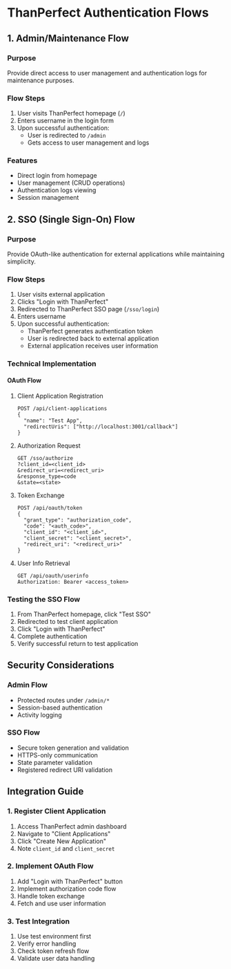 # ThanPerfect Authentication Flows

## 1. Admin/Maintenance Flow

### Purpose
Provide direct access to user management and authentication logs for maintenance purposes.

### Flow Steps
1. User visits ThanPerfect homepage (`/`)
2. Enters username in the login form
3. Upon successful authentication:
   - User is redirected to `/admin`
   - Gets access to user management and logs

### Features
- Direct login from homepage
- User management (CRUD operations)
- Authentication logs viewing
- Session management

## 2. SSO (Single Sign-On) Flow

### Purpose
Provide OAuth-like authentication for external applications while maintaining simplicity.

### Flow Steps
1. User visits external application
2. Clicks "Login with ThanPerfect"
3. Redirected to ThanPerfect SSO page (`/sso/login`)
4. Enters username
5. Upon successful authentication:
   - ThanPerfect generates authentication token
   - User is redirected back to external application
   - External application receives user information

### Technical Implementation

#### OAuth Flow
1. Client Application Registration
   ```
   POST /api/client-applications
   {
     "name": "Test App",
     "redirectUris": ["http://localhost:3001/callback"]
   }
   ```

2. Authorization Request
   ```
   GET /sso/authorize
   ?client_id=<client_id>
   &redirect_uri=<redirect_uri>
   &response_type=code
   &state=<state>
   ```

3. Token Exchange
   ```
   POST /api/oauth/token
   {
     "grant_type": "authorization_code",
     "code": "<auth_code>",
     "client_id": "<client_id>",
     "client_secret": "<client_secret>",
     "redirect_uri": "<redirect_uri>"
   }
   ```

4. User Info Retrieval
   ```
   GET /api/oauth/userinfo
   Authorization: Bearer <access_token>
   ```

### Testing the SSO Flow
1. From ThanPerfect homepage, click "Test SSO"
2. Redirected to test client application
3. Click "Login with ThanPerfect"
4. Complete authentication
5. Verify successful return to test application

## Security Considerations

### Admin Flow
- Protected routes under `/admin/*`
- Session-based authentication
- Activity logging

### SSO Flow
- Secure token generation and validation
- HTTPS-only communication
- State parameter validation
- Registered redirect URI validation

## Integration Guide

### 1. Register Client Application
1. Access ThanPerfect admin dashboard
2. Navigate to "Client Applications"
3. Click "Create New Application"
4. Note `client_id` and `client_secret`

### 2. Implement OAuth Flow
1. Add "Login with ThanPerfect" button
2. Implement authorization code flow
3. Handle token exchange
4. Fetch and use user information

### 3. Test Integration
1. Use test environment first
2. Verify error handling
3. Check token refresh flow
4. Validate user data handling

